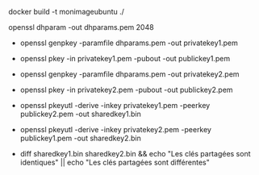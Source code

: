 docker build -t monimageubuntu ./

openssl dhparam -out dhparams.pem 2048

- openssl genpkey -paramfile dhparams.pem -out privatekey1.pem
- openssl pkey -in privatekey1.pem -pubout -out publickey1.pem

- openssl genpkey -paramfile dhparams.pem -out privatekey2.pem
- openssl pkey -in privatekey2.pem -pubout -out publickey2.pem

- openssl pkeyutl -derive -inkey privatekey1.pem -peerkey publickey2.pem -out sharedkey1.bin
- openssl pkeyutl -derive -inkey privatekey2.pem -peerkey publickey1.pem -out sharedkey2.bin

- diff sharedkey1.bin sharedkey2.bin && echo "Les clés partagées sont identiques" || echo "Les clés partagées sont différentes"
